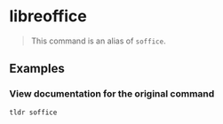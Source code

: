 # libreoffice

> This command is an alias of `soffice`.

## Examples

### View documentation for the original command

```bash
tldr soffice
```
